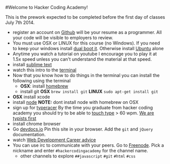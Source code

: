 #Welcome to Hacker Coding Academy!

This is the prework expected to be completed before the first day of classes July 7th 2014.

* register an account on [Github](github.com) will be your resume as a programmer. All your code will be visible to employers to review.
* You must use OSX or LINUX for this course (no Windows). If you need to keep your windows install [dual boot it](http://www.dedoimedo.com/computers/dual-boot-windows-8-ubuntu.html). Otherwise install [Ubuntu](https://www.youtube.com/watch?v=i_4Kh5kE3xA) alone
* Anytime you watch a tutorial on youtube I encourage you to play it at 1.5x speed unless you can't understand the material at that speed.
* install [sublime text](http://www.sublimetext.com/2)
* watch this intro to the [terminal](https://www.youtube.com/watch?v=jDINUSK7rXE)
* Now that you know how to do things in the terminal you can install the following using the terminal
  * **OSX**: install [homebrew](http://brew.sh/)
  * install git **OSX** `brew install git` **LINUX** `sudo apt-get install git`
* **OSX** install xcode
* install [node](http://nodejs.org/) **NOTE:** dont install node with homebrew on OSX
* sign up for [typeracer](http://play.typeracer.com/) By the time you graduate from hacker coding academy you should try to be able to [touch type](https://en.wikipedia.org/wiki/Touchtype) > 60 wpm. [We are typists first](http://blog.codinghorror.com/we-are-typists-first-programmers-second/)
* install chrome browser
* Go [devdocs.io](devdocs.io) Pin this site in your browser. Add the `git` and `jQuery` documentation.
* watch [Web Development Career advice](https://www.youtube.com/watch?v=zXqs6X0lzKI)
* You can use irc to communicate with your peers. Go to [Freenode](https://webchat.freenode.net/). Pick a nickname and enter `#hackercodingacademy` for the channel name.
  * other channels to explore `##javascript` `#git` `#html` `#css`
